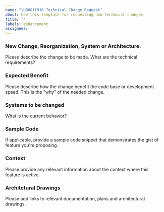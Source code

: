 ```yaml
---
name: "\U0001f916 Technical Change Request"
about: Use this template for requesting new technical changes
title: ''
labels: enhancement
assignees: 
---
```


### New Change, Reorganization, System or Architecture.

Please describe the change to be made. What are the technical requirements? 

### Expected Benefit 

Please describe how the change benefit the code base or development speed. This is the "why" of the needed change.

### Systems to be changed

What is the current behavior?

### Sample Code

If applicable, provide a sample code snippet that demonstrates the gist of feature you're proposing. 

### Context

Please provide any relevant information about the context where this feature is active.

### Architetural Drawings

Please add links to relevant documentation, plans and architectural drawings.
